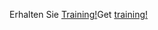 <span data-ttu-id="2e8ce-101">Erhalten Sie [Training!](https://docs.microsoft.com/en-us/dynamics365/get-started/training/)</span><span class="sxs-lookup"><span data-stu-id="2e8ce-101">Get [training!](https://docs.microsoft.com/en-us/dynamics365/get-started/training/)</span></span>
